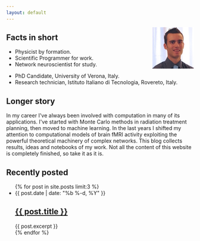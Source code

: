 ```yaml
---
layout: default
---
```


<img src="static/img/nicolini.jpg" style="float: right; width: 22%">
<!-- <img src="static/img/CNCS.png" style="right; width: 10%">
<img src="static/img/UNIVR.jpg" style="right; width: 10%"> -->


## Facts in short

- Physicist by formation.
- Scientific Programmer for work.
- Network neuroscientist for study.
<!-- <p>Interest in complex systems and the their applications in neuroscience.</p> -->
- PhD Candidate, University of Verona, Italy.
- Research technician, Istituto Italiano di Tecnologia, Rovereto, Italy.

## Longer story

<p>In my career I've always been involved with computation in many of its applications. I've started with Monte Carlo methods in radiation treatment planning, then moved to machine learning. In the last years I shifted my attention to computational models of brain fMRI activity exploiting the powerful theoretical machinery of complex networks.
This blog collects results, ideas and notebooks of my work. Not all the content of this website is completely finished, so take it as it is.
</p>


<h2>Recently posted</h2>

<ul class="post-list">
    {% for post in site.posts limit:3 %}
        <li>
            <span class="post-meta">{{ post.date | date: "%b %-d, %Y" }}</span>
            <h2>
                <a class="post-link" href="{{ post.url | prepend: site.baseurl }}">{{ post.title }}</a>
            </h2>
            {{ post.excerpt }}
        </li>
    {% endfor %}
</ul>
